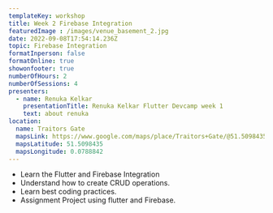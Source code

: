 ```yaml
---
templateKey: workshop
title: Week 2 Firebase Integration
featuredImage : /images/venue_basement_2.jpg
date: 2022-09-08T17:54:14.236Z
topic: Firebase Integration
formatInperson: false
formatOnline: true
showonfooter: true
numberOfHours: 2
numberOfSessions: 4
presenters:
  - name: Renuka Kelkar
    presentationTitle: Renuka Kelkar Flutter Devcamp week 1
    text: about renuka
location:
  name: Traitors Gate
  mapsLink: https://www.google.com/maps/place/Traitors+Gate/@51.5098435,-0.0788842,19z/data=!4m5!3m4!1s0x4876030dd752a1c5:0x4a35f7c87ee9c96!8m2!3d51.5098435!4d-0.0784241
  mapsLatitude: 51.5098435
  mapsLongitude: 0.0788842
---
```

- Learn the Flutter and Firebase Integration
- Understand how to create CRUD operations.
- Learn best coding practices.
- Assignment Project using flutter and Firebase.
